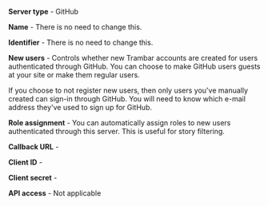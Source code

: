 **Server type** - GitHub

**Name** - There is no need to change this.

**Identifier** - There is no need to change this.

**New users** - Controls whether new Trambar accounts are created for users
authenticated through GitHub. You can choose to make GitHub users guests at
your site or make them regular users.

If you choose to not register new users, then only users you've manually created
can sign-in through GitHub. You will need to know which e-mail address they've
used to sign up for GitHub.

**Role assignment** - You can automatically assign roles to new users
authenticated through this server. This is useful for story filtering.

**Callback URL** -

**Client ID** -

**Client secret** -

**API access** - Not applicable
